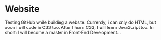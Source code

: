 # Website
 Testing GitHub while building a website.
 Currently, i can only do HTML, but soon i will code in CSS too.
 After I learn CSS, I will learn JavaScript too.
In short: I will become a master in Front-End Development...